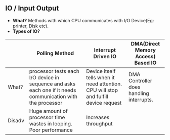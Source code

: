 ## IO / Input Output
- **What?** Methods with which CPU communicates with I/O Device(Eg: printer, Disk etc).
- **Types of IO?**

||Polling Method|Interrupt Driven IO|DMA(Direct Memory Access) Based IO|
|---|---|---|---|
|What?|processor tests each I/O device in sequence and asks each one if it needs communication with the processor|Device itself tells when it need attention. CPU will stop and fulfill device request|DMA Controller does handling interrupts.|
|Disadv|Huge amount of processor time wastes in looping. Poor performance|Increases throughput|
